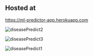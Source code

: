 
## Hosted at 
https://ml-predictor-app.herokuapp.com

![diseasePredict2](https://user-images.githubusercontent.com/44119580/153740496-1bdff1cb-10a2-4929-af85-34d439e8bce0.jpg)

![diseasePredict3](https://user-images.githubusercontent.com/44119580/153740495-5c192071-4cda-4418-a99e-380451f1e978.jpg)

![diseasePredict1](https://user-images.githubusercontent.com/44119580/153740493-5295c133-f19d-4a08-9084-d55ab310ebbb.jpg)
